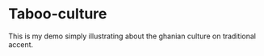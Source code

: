 # Taboo-culture
This is my demo simply illustrating about the ghanian culture on traditional accent.
